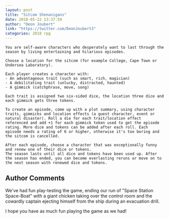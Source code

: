 ```yaml
---
layout: post
title: "Sitcom Shenanigans"
date: 2018-05-22 13:37:59
author: "Deon Joubert"
link: "https://twitter.com/DeonJoubert3"
categories: 2018 rpg
---
```

```
You are self-aware characters who desperately want to last through the season by living entertaining and hilarious episodes. 

Choose a location for the sitcom (for example College, Cape Town or Undersea Laboratory). 

Each player creates a character with:
- An advantageous trait (such as smart, rich, magician)
- A debilitating trait (unlucky, distracted, haunted)
- A gimmick (catchphrase, move, song)

Each trait is assigned two six-sided dice, the location three dice and each gimmick gets three tokens.
 
To create an episode, come up with a plot summary, using character traits, gimmicks and location effects (a guest character, event or natural disaster). Roll a die for each trait/location effect referenced and add +1 for each gimmick token used to get the episode rating. More dice and tokens can be added after each roll. Each episode needs a rating of 6 or higher, otherwise it's too boring and the sitcom is cancelled.
 
After each episode, choose a character that was exceptionally funny and renew one of their dice or tokens. 
The season lasts until all dice and tokens have been used up. After the season has ended, you can become everlasting reruns or move on to the next season with renewed dice and tokens.

```
## Author Comments 

We've had fun play-testing the game, ending our run of "Space Station Space-Boat" with a giant chicken taking over the control room and the cowardly captain ejecting himself from the ship during an evacuation drill. 

I hope you have as much fun playing the game as we had! 
